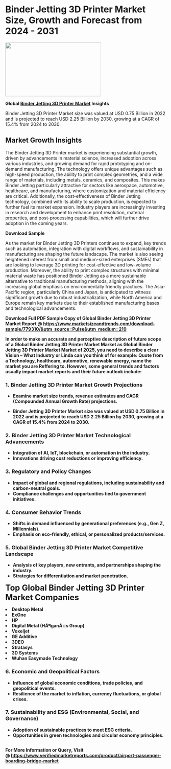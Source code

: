 <H1>Binder Jetting 3D Printer Market Size, Growth and Forecast from 2024 - 2031</H1><img class="aligncenter size-medium wp-image-584254" src="https://thirdeyenews.in/wp-content/uploads/2024/09/Global-Market-Research-300x168.jpeg" alt="" width="300" height="168" /><p><strong>Global&nbsp;<a href="https://www.marketsizeandtrends.com/download-sample/779310/&amp;utm_source=Pulse&amp;utm_medium=219">Binder Jetting 3D Printer Market</a> Insights</strong></p><p>Binder Jetting 3D Printer Market size was valued at USD 0.75 Billion in 2022 and is projected to reach USD 2.25 Billion by 2030, growing at a CAGR of 15.4% from 2024 to 2030.</p><p><h2>Market Growth Insights</h2> <p>The Binder Jetting 3D Printer market is experiencing substantial growth, driven by advancements in material science, increased adoption across various industries, and growing demand for rapid prototyping and on-demand manufacturing. The technology offers unique advantages such as high-speed production, the ability to print complex geometries, and a wide range of materials, including metals, ceramics, and composites. This makes Binder Jetting particularly attractive for sectors like aerospace, automotive, healthcare, and manufacturing, where customization and material efficiency are critical. Additionally, the cost-effectiveness of Binder Jetting technology, combined with its ability to scale production, is expected to further fuel its market expansion. Industry players are increasingly investing in research and development to enhance print resolution, material properties, and post-processing capabilities, which will further drive adoption in the coming years.</p> <p><strong>Download Sample</strong></p> <p>As the market for Binder Jetting 3D Printers continues to expand, key trends such as automation, integration with digital workflows, and sustainability in manufacturing are shaping the future landscape. The market is also seeing heightened interest from small and medium-sized enterprises (SMEs) that are looking to leverage 3D printing for cost-effective and low-volume production. Moreover, the ability to print complex structures with minimal material waste has positioned Binder Jetting as a more sustainable alternative to traditional manufacturing methods, aligning with the increasing global emphasis on environmentally friendly practices. The Asia-Pacific region, particularly China and Japan, is anticipated to witness significant growth due to robust industrialization, while North America and Europe remain key markets due to their established manufacturing bases and technological advancements.</p> <p><strong></p><p><span class=""><strong>Download Full PDF Sample Copy of Global Binder Jetting 3D Printer Market Report</strong> @ <a href="https://www.marketsizeandtrends.com/download-sample/779310/&amp;utm_source=Pulse&amp;utm_medium=219" target="_blank">https://www.marketsizeandtrends.com/download-sample/779310/&amp;utm_source=Pulse&amp;utm_medium=219</a></span></p><p>In order to make an accurate and perceptive description of future scope of a Global&nbsp;Binder Jetting 3D Printer Market Market as Global&nbsp;Binder Jetting 3D Printer Market Market of 2025, you need to describe a clear Vision &ndash; What Industry or Linda can you think of for example: Quote from a Technology, healthcare, automotive, renewable energy, name the market you are Reffering to. However, some general trends and factors usually impact market reports and their future outlook include:</p><h3>1.&nbsp;<strong>Binder Jetting 3D Printer Market Growth Projections</strong></h3><ul><li>Examine market size trends, revenue estimates and CAGR (Compounded Annual Growth Rate) projections.</li><li><p>Binder Jetting 3D Printer Market size was valued at USD 0.75 Billion in 2022 and is projected to reach USD 2.25 Billion by 2030, growing at a CAGR of 15.4% from 2024 to 2030.</p></li></ul><h3>2.&nbsp;<strong>Binder Jetting 3D Printer Market Technological Advancements</strong></h3><ul><li>Integration of AI, IoT, blockchain, or automation in the industry.</li><li>Innovations driving cost reductions or improving efficiency.</li></ul><h3>3.&nbsp;<strong>Regulatory and Policy Changes</strong></h3><ul><li>Impact of global and regional regulations, including sustainability and carbon-neutral goals.</li><li>Compliance challenges and opportunities tied to government initiatives.</li></ul><h3>4.&nbsp;<strong>Consumer Behavior Trends</strong></h3><ul><li>Shifts in demand influenced by generational preferences (e.g., Gen Z, Millennials).</li><li>Emphasis on eco-friendly, ethical, or personalized products/services.</li></ul><h3>5.&nbsp;<strong>Global Binder Jetting 3D Printer Market Competitive Landscape</strong></h3><ul><li>Analysis of key players, new entrants, and partnerships shaping the industry.</li><li>Strategies for differentiation and market penetration.</li></ul><p data-pm-slice="1 1 []"><span style="color: inherit; font-family: inherit; font-size: 25px;">Top Global Binder Jetting 3D Printer Market Companies</span></p><div class="" data-test-id=""><p><li>Desktop Metal</li><li> ExOne</li><li> HP</li><li> Digital Metal (HÃ¶ganÃ¤s Group)</li><li> Voxeljet</li><li> GE Additive</li><li> 3DEO</li><li> Stratasys</li><li> 3D Systems</li><li> Wuhan Easymade Technology</li></p></div><h3>6.&nbsp;<strong>Economic and Geopolitical Factors</strong></h3><ul><li>Influence of global economic conditions, trade policies, and geopolitical events.</li><li>Resilience of the market to inflation, currency fluctuations, or global crises.</li></ul><h3>7.&nbsp;<strong>Sustainability and ESG (Environmental, Social, and Governance)</strong></h3><ul><li>Adoption of sustainable practices to meet ESG criteria.</li><li>Opportunities in green technologies and circular economy principles.</li></ul><h2><strong style="font-size: 14px;">For More Information or Query, Visit @&nbsp;</strong><a style="background-color: #ffffff; font-size: 14px;" href="https://www.marketsizeandtrends.com/report/binder-jetting-3d-printer-market/" target="_blank">https://www.verifiedmarketreports.com/product/airport-passenger-boarding-bridge-market</a></h2>
